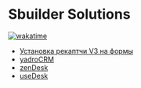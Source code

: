 # Sbuilder Solutions

[![wakatime](https://wakatime.com/badge/user/f840b6e9-9eb8-423f-b619-7df0b7c04fb9/project/9c7ce779-716b-4073-b244-ad3151a55b45.svg)](https://wakatime.com/badge/user/f840b6e9-9eb8-423f-b619-7df0b7c04fb9/project/9c7ce779-716b-4073-b244-ad3151a55b45)

* [Установка рекаптчи V3 на формы](solutions/form-recaptcha-v3/README.md)
* [yadroCRM](solutions/yadrocrm/README.md)
* [zenDesk](solutions/zendesk/README.md)
* [useDesk](solutions/usedesk/README.md)